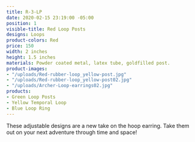 ```yaml
---
title: R-3-LP
date: 2020-02-15 23:19:00 -05:00
position: 1
visible-title: Red Loop Posts
designs: Loops
product-colors: Red
price: 150
width: 2 inches
height: 1.5 inches
materials: Powder coated metal, latex tube, goldfilled post.
product-images:
- "/uploads/Red-rubber-loop_yellow-post.jpg"
- "/uploads/Red-rubber-loop_yellow-post02.jpg"
- "/uploads/Archer-Loop-earrings02.jpg"
products:
- Green Loop Posts
- Yellow Temporal Loop
- Blue Loop Ring
---
```


These adjustable designs are a new take on the hoop earring. Take them out on your next adventure through time and space!